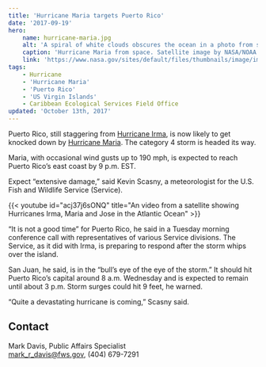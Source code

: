 ```yaml
---
title: 'Hurricane Maria targets Puerto Rico'
date: '2017-09-19'
hero:
    name: hurricane-maria.jpg
    alt: 'A spiral of white clouds obscures the ocean in a photo from space.'
    caption: 'Hurricane Maria from space. Satellite image by NASA/NOAA GOES Project.'
    link: 'https://www.nasa.gov/sites/default/files/thumbnails/image/image_1-_maria-goes-91817.jpg'
tags:
    - Hurricane
    - 'Hurricane Maria'
    - 'Puerto Rico'
    - 'US Virgin Islands'
    - Caribbean Ecological Services Field Office
updated: 'October 13th, 2017'
---
```


Puerto Rico, still staggering from [Hurricane Irma](https://www.fws.gov/hurricane/irma), is now likely to get knocked down by [Hurricane Maria](https://www.fws.gov/hurricane/irma). The category 4 storm is headed its way.
 
Maria, with occasional wind gusts up to 190 mph, is expected to reach Puerto Rico’s east coast by 9 p.m. EST.
 
Expect “extensive damage,” said Kevin Scasny, a meteorologist for the U.S. Fish and Wildlife Service (Service).  

{{< youtube id="acj37j6sONQ" title="An video from a satellite showing Hurricanes Irma, Maria and Jose in the Atlantic Ocean" >}}
 
“It is not a good time” for Puerto Rico, he said in a Tuesday morning conference call with representatives of various Service divisions. The Service, as it did with Irma, is preparing to respond after the storm whips over the island.
 
San Juan, he said, is in the “bull’s eye of the eye of the storm.” It should hit Puerto Rico’s capital around 8 a.m. Wednesday and is expected to remain until about 3 p.m. Storm surges could hit 9 feet, he warned.
 
“Quite a devastating hurricane is coming,” Scasny said.

## Contact

Mark Davis, Public Affairs Specialist  
[mark_r_davis@fws.gov](mailto:mark_r_davis@fws.gov), (404) 679-7291
